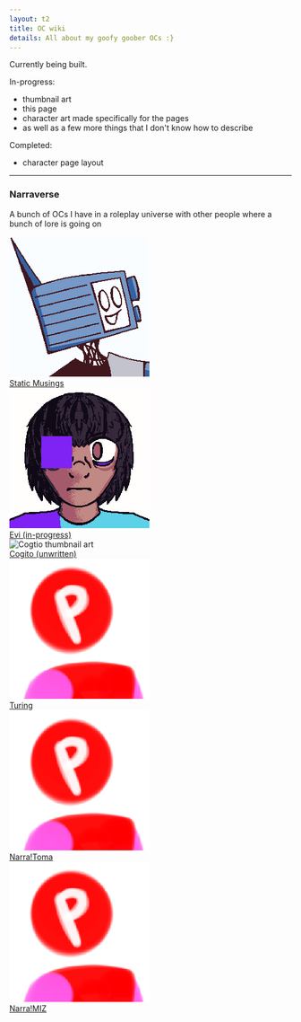 ```yaml
---
layout: t2
title: OC wiki
details: All about my goofy goober OCs :}
---
```


Currently being built.

In-progress:
- thumbnail art
- this page
- character art made specifically for the pages
- as well as a few more things that I don't know how to describe

Completed:
- character page layout

---

### Narraverse
A bunch of OCs I have in a roleplay universe with other people where a bunch of lore is going on 

<div class="ocgrid">
	<div class="octhumb">
		<img class="ocart" src="/2oc/th/Static_Musings.webp" alt="Static Musings thumbnail art">
		<div class="ocname"><a href="static_musings" class="oclink">Static Musings</a></div>
	</div>
	<div class="octhumb">
		<img class="ocart" src="/2oc/th/Evi.webp" alt="Evi thumbnail art">
		<div class="ocname"><a href="evi" class="oclink">Evi (in-progress)</a></div>
	</div>
	<div class="octhumb">
		<img class="ocart" src="/2oc/th/Cogito.webp" alt="Cogtio thumbnail art">
		<div class="ocname"><a href="cogito" class="oclink">Cogito (unwritten)</a></div>
	</div>
	<div class="octhumb">
		<img class="ocart" src="/2oc/th/ocplaceholder.webp" alt="OC placeholder thumbnail art">
		<div class="ocname"><a href="testing" class="oclink">Turing</a></div>
	</div>
	<div class="octhumb">
		<img class="ocart" src="/2oc/th/ocplaceholder.webp" alt="OC placeholder thumbnail art">
		<div class="ocname"><a href="testing" class="oclink">Narra!Toma</a></div>
	</div>
	<div class="octhumb">
		<img class="ocart" src="/2oc/th/ocplaceholder.webp" alt="OC placeholder thumbnail art">
		<div class="ocname"><a href="testing" class="oclink">Narra!MIZ</a></div>
	</div>
</div>